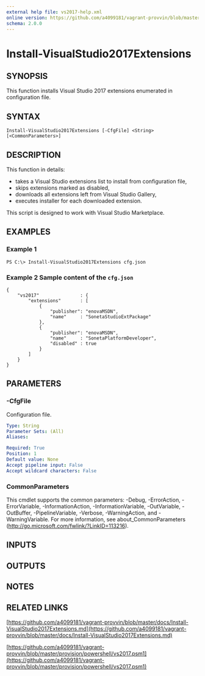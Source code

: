 ```yaml
---
external help file: vs2017-help.xml
online version: https://github.com/a4099181/vagrant-provvin/blob/master/docs/Install-VisualStudio2017Extensions.md
schema: 2.0.0
---
```


# Install-VisualStudio2017Extensions

## SYNOPSIS
This function installs Visual Studio 2017 extensions enumerated in configuration file.

## SYNTAX

```
Install-VisualStudio2017Extensions [-CfgFile] <String> [<CommonParameters>]
```

## DESCRIPTION
This function in details:
* takes a Visual Studio extensions list to install from configuration file,
* skips extensions marked as disabled,
* downloads all extensions left from Visual Studio Gallery,
* executes installer for each downloaded extension.

This script is designed to work with Visual Studio Marketplace.

## EXAMPLES

### Example 1
```
PS C:\> Install-VisualStudio2017Extensions cfg.json
```

### Example 2 Sample content of the `cfg.json`
```
{
    "vs2017"               : {
        "extensions"       : [
            {
                "publisher": "enovaMSDN",
                "name"     : "SonetaStudioExtPackage"
            },
            {
                "publisher": "enovaMSDN",
                "name"     : "SonetaPlatformDeveloper",
                "disabled" : true
            }
        ]
    }
}
```

## PARAMETERS

### -CfgFile
Configuration file.

```yaml
Type: String
Parameter Sets: (All)
Aliases:

Required: True
Position: 1
Default value: None
Accept pipeline input: False
Accept wildcard characters: False
```

### CommonParameters
This cmdlet supports the common parameters: -Debug, -ErrorAction, -ErrorVariable, -InformationAction, -InformationVariable, -OutVariable, -OutBuffer, -PipelineVariable, -Verbose, -WarningAction, and -WarningVariable. For more information, see about_CommonParameters (http://go.microsoft.com/fwlink/?LinkID=113216).

## INPUTS

## OUTPUTS

## NOTES

## RELATED LINKS

[https://github.com/a4099181/vagrant-provvin/blob/master/docs/Install-VisualStudio2017Extensions.md](https://github.com/a4099181/vagrant-provvin/blob/master/docs/Install-VisualStudio2017Extensions.md)

[https://github.com/a4099181/vagrant-provvin/blob/master/provision/powershell/vs2017.psm1](https://github.com/a4099181/vagrant-provvin/blob/master/provision/powershell/vs2017.psm1)
